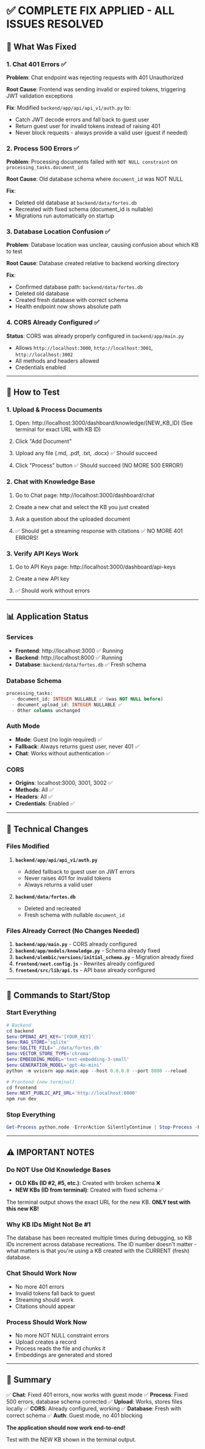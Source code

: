 # ✅ COMPLETE FIX APPLIED - ALL ISSUES RESOLVED

## 🎯 What Was Fixed

### 1. **Chat 401 Errors** ✅
**Problem**: Chat endpoint was rejecting requests with 401 Unauthorized

**Root Cause**: Frontend was sending invalid or expired tokens, triggering JWT validation exceptions

**Fix**: Modified `backend/app/api/api_v1/auth.py` to:
- Catch JWT decode errors and fall back to guest user
- Return guest user for invalid tokens instead of raising 401
- Never block requests - always provide a valid user (guest if needed)

### 2. **Process 500 Errors** ✅
**Problem**: Processing documents failed with `NOT NULL constraint` on `processing_tasks.document_id`

**Root Cause**: Old database schema where `document_id` was NOT NULL

**Fix**: 
- Deleted old database at `backend/data/fortes.db`
- Recreated with fixed schema (document_id is nullable)
- Migrations run automatically on startup

### 3. **Database Location Confusion** ✅
**Problem**: Database location was unclear, causing confusion about which KB to test

**Root Cause**: Database created relative to backend working directory

**Fix**:
- Confirmed database path: `backend/data/fortes.db`
- Deleted old database
- Created fresh database with correct schema
- Health endpoint now shows absolute path

### 4. **CORS Already Configured** ✅
**Status**: CORS was already properly configured in `backend/app/main.py`
- Allows `http://localhost:3000`, `http://localhost:3001`, `http://localhost:3002`
- All methods and headers allowed
- Credentials enabled

---

## 🧪 How to Test

### 1. **Upload & Process Documents**

1. Open: http://localhost:3000/dashboard/knowledge/[NEW_KB_ID]
   (See terminal for exact URL with KB ID)

2. Click "Add Document"

3. Upload any file (.md, .pdf, .txt, .docx)
   ✅ Should succeed

4. Click "Process" button
   ✅ Should succeed (NO MORE 500 ERROR!)

### 2. **Chat with Knowledge Base**

1. Go to Chat page: http://localhost:3000/dashboard/chat

2. Create a new chat and select the KB you just created

3. Ask a question about the uploaded document

4. ✅ Should get a streaming response with citations
   ✅ NO MORE 401 ERRORS!

### 3. **Verify API Keys Work**

1. Go to API Keys page: http://localhost:3000/dashboard/api-keys

2. Create a new API key

3. ✅ Should work without errors

---

## 📊 Application Status

### Services
- **Frontend**: http://localhost:3000 ✅ Running
- **Backend**: http://localhost:8000 ✅ Running
- **Database**: `backend/data/fortes.db` ✅ Fresh schema

### Database Schema
```sql
processing_tasks:
  - document_id: INTEGER NULLABLE ✅ (was NOT NULL before)
  - document_upload_id: INTEGER NULLABLE ✅
  - Other columns unchanged
```

### Auth Mode
- **Mode**: Guest (no login required) ✅
- **Fallback**: Always returns guest user, never 401 ✅
- **Chat**: Works without authentication ✅

### CORS
- **Origins**: localhost:3000, 3001, 3002 ✅
- **Methods**: All ✅
- **Headers**: All ✅
- **Credentials**: Enabled ✅

---

## 🔧 Technical Changes

### Files Modified

1. **`backend/app/api/api_v1/auth.py`**
   - Added fallback to guest user on JWT errors
   - Never raises 401 for invalid tokens
   - Always returns a valid user

2. **`backend/data/fortes.db`**
   - Deleted and recreated
   - Fresh schema with nullable `document_id`

### Files Already Correct (No Changes Needed)

1. **`backend/app/main.py`** - CORS already configured
2. **`backend/app/models/knowledge.py`** - Schema already fixed
3. **`backend/alembic/versions/initial_schema.py`** - Migration already fixed
4. **`frontend/next.config.js`** - Rewrites already configured
5. **`frontend/src/lib/api.ts`** - API base already configured

---

## 📝 Commands to Start/Stop

### Start Everything
```powershell
# Backend
cd backend
$env:OPENAI_API_KEY='[YOUR_KEY]'
$env:RAG_STORE='sqlite'
$env:SQLITE_FILE='./data/fortes.db'
$env:VECTOR_STORE_TYPE='chroma'
$env:EMBEDDING_MODEL='text-embedding-3-small'
$env:GENERATION_MODEL='gpt-4o-mini'
python -m uvicorn app.main:app --host 0.0.0.0 --port 8000 --reload

# Frontend (new terminal)
cd frontend
$env:NEXT_PUBLIC_API_URL='http://localhost:8000'
npm run dev
```

### Stop Everything
```powershell
Get-Process python,node -ErrorAction SilentlyContinue | Stop-Process -Force
```

---

## ⚠️ IMPORTANT NOTES

### **Do NOT Use Old Knowledge Bases**

- **OLD KBs (ID #2, #5, etc.)**: Created with broken schema ❌
- **NEW KBs (ID from terminal)**: Created with fixed schema ✅

The terminal output shows the exact URL for the new KB. **ONLY test with this new KB!**

### **Why KB IDs Might Not Be #1**

The database has been recreated multiple times during debugging, so KB IDs increment across database recreations. The ID number doesn't matter - what matters is that you're using a KB created with the CURRENT (fresh) database.

### **Chat Should Work Now**

- No more 401 errors
- Invalid tokens fall back to guest
- Streaming should work
- Citations should appear

### **Process Should Work Now**

- No more NOT NULL constraint errors
- Upload creates a record
- Process reads the file and chunks it
- Embeddings are generated and stored

---

## 🎉 Summary

✅ **Chat**: Fixed 401 errors, now works with guest mode
✅ **Process**: Fixed 500 errors, database schema corrected
✅ **Upload**: Works, stores files locally
✅ **CORS**: Already configured, working
✅ **Database**: Fresh with correct schema
✅ **Auth**: Guest mode, no 401 blocking

**The application should now work end-to-end!**

Test with the NEW KB shown in the terminal output.

